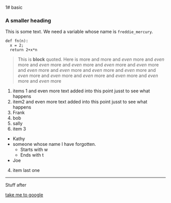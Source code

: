 1# basic
### A smaller heading

This is some text.  We need a variable whose name is `freddie_mercury`.
```
def fn(n):
  x = 2;
  return 2+x*n
```

> This is **block** quoted.
> Here is more
> and more
> and _even_ more
> and _even_ more and _even_ more and _even_ more and _even_ more and _even_ more and _even_ more and _even_ more and _even_ more
> and _even_ more and _even_ more and _even_ more and _even_ more and _even_ more and _even_ more and _even_ more

1. items 1 and even more text added into this point jusst to see what happens
2. item2 and even more text added into this point jusst to see what happens
  1. Frank
  2. bob
  3. sally
3. item 3
  * Kathy
  * someone whose name I have forgotten.
    * Starts with w
    * Ends with t
  * Joe
4. item last one

***

Stuff after

[take me to google](https://www.google.com)

